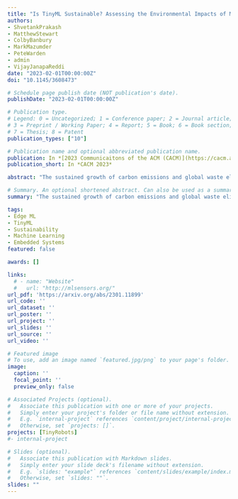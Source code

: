 ```yaml
---
title: "Is TinyML Sustainable? Assessing the Environmental Impacts of Machine Learning on Microcontrollers"
authors:
- ShvetankPrakash
- MatthewStewart
- ColbyBanbury
- MarkMazumder
- PeteWarden
- admin
- VijayJanapaReddi
date: "2023-02-01T00:00:00Z"
doi: "10.1145/3608473"

# Schedule page publish date (NOT publication's date).
publishDate: "2023-02-01T00:00:00Z"

# Publication type.
# Legend: 0 = Uncategorized; 1 = Conference paper; 2 = Journal article;
# 3 = Preprint / Working Paper; 4 = Report; 5 = Book; 6 = Book section;
# 7 = Thesis; 8 = Patent
publication_types: ["10"]

# Publication name and optional abbreviated publication name.
publication: In *[2023 Communicaitons of the ACM (CACM)](https://cacm.acm.org/)*
publication_short: In *CACM 2023*

abstract: "The sustained growth of carbon emissions and global waste elicits significant sustainability concerns for our environment's future. The growing Internet of Things (IoT) has the potential to exacerbate this issue. However, an emerging area known as Tiny Machine Learning (TinyML) has the opportunity to help address these environmental challenges through sustainable computing practices. TinyML, the deployment of machine learning (ML) algorithms onto low-cost, low-power microcontroller systems, enables on-device sensor analytics that unlocks numerous always-on ML applications. This article discusses the potential of these TinyML applications to address critical sustainability challenges. Moreover, the footprint of this emerging technology is assessed through a complete life cycle analysis of TinyML systems. From this analysis, TinyML presents opportunities to offset its carbon emissions by enabling applications that reduce the emissions of other sectors. Nevertheless, when globally scaled, the carbon footprint of TinyML systems is not negligible, necessitating that designers factor in environmental impact when formulating new devices. Finally, research directions for enabling further opportunities for TinyML to contribute to a sustainable future are outlined."

# Summary. An optional shortened abstract. Can also be used as a summary for an extended abstract or poster etc.
summary: "The sustained growth of carbon emissions and global waste elicits significant sustainability concerns for our environment's future. The growing Internet of Things (IoT) has the potential to exacerbate this issue. However, an emerging area known as Tiny Machine Learning (TinyML) has the opportunity to help address these environmental challenges through sustainable computing practices. TinyML, the deployment of machine learning (ML) algorithms onto low-cost, low-power microcontroller systems, enables on-device sensor analytics that unlocks numerous always-on ML applications. This article discusses the potential of these TinyML applications to address critical sustainability challenges. Moreover, the footprint of this emerging technology is assessed through a complete life cycle analysis of TinyML systems. From this analysis, TinyML presents opportunities to offset its carbon emissions by enabling applications that reduce the emissions of other sectors. Nevertheless, when globally scaled, the carbon footprint of TinyML systems is not negligible, necessitating that designers factor in environmental impact when formulating new devices. Finally, research directions for enabling further opportunities for TinyML to contribute to a sustainable future are outlined."

tags:
- Edge ML
- TinyML
- Sustainability
- Machine Learning
- Embedded Systems
featured: false

awards: []

links:
  # - name: "Website"
  #   url: "http://mlsensors.org/"
url_pdf: 'https://arxiv.org/abs/2301.11899'
url_code: ''
url_dataset: ''
url_poster: ''
url_project: ''
url_slides: ''
url_source: ''
url_video: ''

# Featured image
# To use, add an image named `featured.jpg/png` to your page's folder. 
image:
  caption: ''
  focal_point: ''
  preview_only: false

# Associated Projects (optional).
#   Associate this publication with one or more of your projects.
#   Simply enter your project's folder or file name without extension.
#   E.g. `internal-project` references `content/project/internal-project/index.md`.
#   Otherwise, set `projects: []`.
projects: [TinyRobots]
#- internal-project

# Slides (optional).
#   Associate this publication with Markdown slides.
#   Simply enter your slide deck's filename without extension.
#   E.g. `slides: "example"` references `content/slides/example/index.md`.
#   Otherwise, set `slides: ""`.
slides: ""
---
```


<!-- {{% alert note %}}
Click the *Cite* button above to demo the feature to enable visitors to import publication metadata into their reference management software.
{{% /alert %}}

{{% alert note %}}
Click the *Slides* button above to demo Academic's Markdown slides feature.
{{% /alert %}} -->

<!-- Supplementary notes can be added here, including [code and math](https://sourcethemes.com/academic/docs/writing-markdown-latex/). -->

